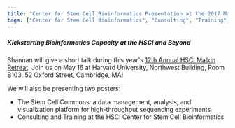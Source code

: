 ```yaml
---
title: "Center for Stem Cell Bioinformatics Presentation at the 2017 Malkin Retreat"
tags: ["Center for Stem Cell Bioinformatics", "Consulting", "Training", "Stem Cell Commons", "Kickstarter"]
---
```


##### Kickstarting Bioinformatics Capacity at the HSCI and Beyond

Shannan will give a short talk during this year's [12th Annual HSCI Malkin Retreat](https://hsci.harvard.edu/event/12th-annual-hsci-malkin-retreat-0). Join us on May 16 at Harvard University, Northwest Building, Room B103, 52 Oxford Street, Cambridge, MA! 

We will also be presenting two posters:
- The Stem Cell Commons: a data management, analysis, and visualization platform for high-throughput sequencing experiments
- Consulting and Training at the HSCI Center for Stem Cell Bioinformatics

